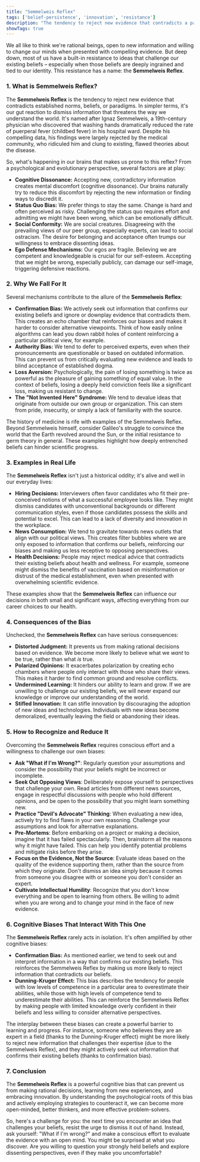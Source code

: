 ```yaml
---
title: "Semmelweis Reflex"
tags: ['belief-persistence', 'innovation', 'resistance']
description: "The tendency to reject new evidence that contradicts a paradigm."
showTags: true
---
```



We all like to think we're rational beings, open to new information and willing to change our minds when presented with compelling evidence. But deep down, most of us have a built-in resistance to ideas that challenge our existing beliefs – especially when those beliefs are deeply ingrained and tied to our identity. This resistance has a name: the **Semmelweis Reflex**.

### 1. What is Semmelweis Reflex?

The **Semmelweis Reflex** is the tendency to reject new evidence that contradicts established norms, beliefs, or paradigms. In simpler terms, it's our gut reaction to dismiss information that threatens the way we understand the world. It's named after Ignaz Semmelweis, a 19th-century physician who discovered that washing hands dramatically reduced the rate of puerperal fever (childbed fever) in his hospital ward. Despite his compelling data, his findings were largely rejected by the medical community, who ridiculed him and clung to existing, flawed theories about the disease.

So, what's happening in our brains that makes us prone to this reflex? From a psychological and evolutionary perspective, several factors are at play:

*   **Cognitive Dissonance:** Accepting new, contradictory information creates mental discomfort (cognitive dissonance). Our brains naturally try to reduce this discomfort by rejecting the new information or finding ways to discredit it.
*   **Status Quo Bias:** We prefer things to stay the same. Change is hard and often perceived as risky. Challenging the status quo requires effort and admitting we might have been wrong, which can be emotionally difficult.
*   **Social Conformity:** We are social creatures. Disagreeing with the prevailing views of our peer group, especially experts, can lead to social ostracism. The desire for belonging and acceptance often trumps our willingness to embrace dissenting ideas.
*   **Ego Defense Mechanisms:** Our egos are fragile. Believing we are competent and knowledgeable is crucial for our self-esteem. Accepting that we might be wrong, especially publicly, can damage our self-image, triggering defensive reactions.

### 2. Why We Fall For It

Several mechanisms contribute to the allure of the **Semmelweis Reflex**:

*   **Confirmation Bias:** We actively seek out information that confirms our existing beliefs and ignore or downplay evidence that contradicts them. This creates an echo chamber that reinforces our biases and makes it harder to consider alternative viewpoints. Think of how easily online algorithms can lead you down rabbit holes of content reinforcing a particular political view, for example.
*   **Authority Bias:** We tend to defer to perceived experts, even when their pronouncements are questionable or based on outdated information. This can prevent us from critically evaluating new evidence and leads to blind acceptance of established dogma.
*   **Loss Aversion:** Psychologically, the pain of losing something is twice as powerful as the pleasure of gaining something of equal value. In the context of beliefs, losing a deeply held conviction feels like a significant loss, making us resistant to change.
*   **The "Not Invented Here" Syndrome:** We tend to devalue ideas that originate from outside our own group or organization. This can stem from pride, insecurity, or simply a lack of familiarity with the source.

The history of medicine is rife with examples of the Semmelweis Reflex. Beyond Semmelweis himself, consider Galileo's struggle to convince the world that the Earth revolved around the Sun, or the initial resistance to germ theory in general. These examples highlight how deeply entrenched beliefs can hinder scientific progress.

### 3. Examples in Real Life

The **Semmelweis Reflex** isn't just a historical oddity; it's alive and well in our everyday lives:

*   **Hiring Decisions:** Interviewers often favor candidates who fit their pre-conceived notions of what a successful employee looks like. They might dismiss candidates with unconventional backgrounds or different communication styles, even if those candidates possess the skills and potential to excel. This can lead to a lack of diversity and innovation in the workplace.
*   **News Consumption:** We tend to gravitate towards news outlets that align with our political views. This creates filter bubbles where we are only exposed to information that confirms our beliefs, reinforcing our biases and making us less receptive to opposing perspectives.
*   **Health Decisions:** People may reject medical advice that contradicts their existing beliefs about health and wellness. For example, someone might dismiss the benefits of vaccination based on misinformation or distrust of the medical establishment, even when presented with overwhelming scientific evidence.

These examples show that the **Semmelweis Reflex** can influence our decisions in both small and significant ways, affecting everything from our career choices to our health.

### 4. Consequences of the Bias

Unchecked, the **Semmelweis Reflex** can have serious consequences:

*   **Distorted Judgment:** It prevents us from making rational decisions based on evidence. We become more likely to believe what we *want* to be true, rather than what *is* true.
*   **Polarized Opinions:** It exacerbates polarization by creating echo chambers where people only interact with those who share their views. This makes it harder to find common ground and resolve conflicts.
*   **Undermined Learning:** It hinders our ability to learn and grow. If we are unwilling to challenge our existing beliefs, we will never expand our knowledge or improve our understanding of the world.
*   **Stifled Innovation:** It can stifle innovation by discouraging the adoption of new ideas and technologies. Individuals with new ideas become demoralized, eventually leaving the field or abandoning their ideas.

### 5. How to Recognize and Reduce It

Overcoming the **Semmelweis Reflex** requires conscious effort and a willingness to challenge our own biases:

*   **Ask "What if I'm Wrong?"**: Regularly question your assumptions and consider the possibility that your beliefs might be incorrect or incomplete.
*   **Seek Out Opposing Views**: Deliberately expose yourself to perspectives that challenge your own. Read articles from different news sources, engage in respectful discussions with people who hold different opinions, and be open to the possibility that you might learn something new.
*   **Practice "Devil's Advocate" Thinking**: When evaluating a new idea, actively try to find flaws in your own reasoning. Challenge your assumptions and look for alternative explanations.
*   **Pre-Mortems**: Before embarking on a project or making a decision, imagine that it has failed spectacularly. Then, brainstorm all the reasons why it might have failed. This can help you identify potential problems and mitigate risks before they arise.
*   **Focus on the Evidence, Not the Source**: Evaluate ideas based on the quality of the evidence supporting them, rather than the source from which they originate. Don't dismiss an idea simply because it comes from someone you disagree with or someone you don't consider an expert.
*   **Cultivate Intellectual Humility**: Recognize that you don't know everything and be open to learning from others. Be willing to admit when you are wrong and to change your mind in the face of new evidence.

### 6. Cognitive Biases That Interact With This One

The **Semmelweis Reflex** rarely acts in isolation. It's often amplified by other cognitive biases:

*   **Confirmation Bias:** As mentioned earlier, we tend to seek out and interpret information in a way that confirms our existing beliefs. This reinforces the Semmelweis Reflex by making us more likely to reject information that contradicts our beliefs.
*   **Dunning-Kruger Effect:** This bias describes the tendency for people with low levels of competence in a particular area to overestimate their abilities, while those with high levels of competence tend to underestimate their abilities. This can reinforce the Semmelweis Reflex by making people with limited knowledge overly confident in their beliefs and less willing to consider alternative perspectives.

The interplay between these biases can create a powerful barrier to learning and progress. For instance, someone who believes they are an expert in a field (thanks to the Dunning-Kruger effect) might be more likely to reject new information that challenges their expertise (due to the Semmelweis Reflex), and they might actively seek out information that confirms their existing beliefs (thanks to confirmation bias).

### 7. Conclusion

The **Semmelweis Reflex** is a powerful cognitive bias that can prevent us from making rational decisions, learning from new experiences, and embracing innovation. By understanding the psychological roots of this bias and actively employing strategies to counteract it, we can become more open-minded, better thinkers, and more effective problem-solvers.

So, here's a challenge for you: the next time you encounter an idea that challenges your beliefs, resist the urge to dismiss it out of hand. Instead, ask yourself: "What if I'm wrong?" and make a conscious effort to evaluate the evidence with an open mind. You might be surprised at what you discover. Are you willing to question your strongly held beliefs and explore dissenting perspectives, even if they make you uncomfortable?

